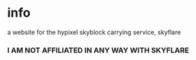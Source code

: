 # info
a website for the hypixel skyblock carrying service, skyflare

### I AM NOT AFFILIATED IN ANY WAY WITH SKYFLARE
